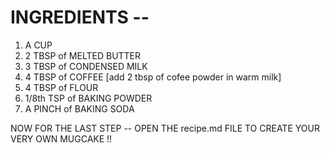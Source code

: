 # INGREDIENTS -- 

 1) A CUP 
 2) 2 TBSP of MELTED BUTTER
 3) 3 TBSP of CONDENSED MILK
 4) 4 TBSP of COFFEE [add 2 tbsp of cofee powder in warm milk]
 5) 4 TBSP of FLOUR
 6) 1/8th TSP of BAKING POWDER
 7) A PINCH of BAKING SODA

 NOW FOR THE LAST STEP -- 
 OPEN THE recipe.md FILE TO CREATE YOUR VERY OWN MUGCAKE !!